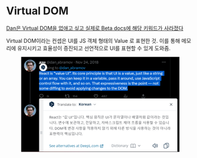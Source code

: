 # Virtual DOM

[Dan은 Virtual DOM을 없애고 싶고 실제로 Beta docs에 해당 키워드가 사라졌다](https://twitter.com/dan\_abramov/status/1066328666341294080)



Virtual DOM이라는 컨셉은 UI를 JS 객체 형태의 Value 로 표현한 것. 이를 통해 메모리에 유지시키고 효율성이 증진되고 선언적으로 UI를 표현할 수 있게 도와줌.



<figure><img src="../.gitbook/assets/image (6).png" alt=""><figcaption></figcaption></figure>






